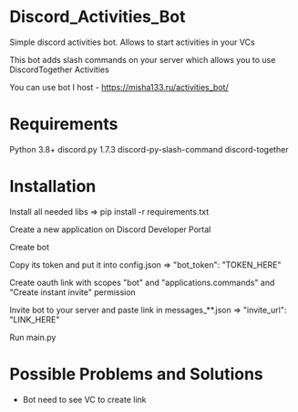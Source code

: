 # Discord_Activities_Bot
Simple discord activities bot. Allows to start activities in your VCs

This bot adds slash commands on your server which allows you to use DiscordTogether Activities

You can use bot I host - https://misha133.ru/activities_bot/

# Requirements 
Python 3.8+
discord.py 1.7.3
discord-py-slash-command
discord-together

# Installation
Install all needed libs => pip install -r requirements.txt

Create a new application on Discord Developer Portal

Create bot

Copy its token and put it into config.json => "bot_token": "TOKEN_HERE"

Create oauth link with scopes "bot" and "applications.commands" and "Create instant invite" permission

Invite bot to your server and paste link in messages_**.json => "invite_url": "LINK_HERE"

Run main.py


# Possible Problems and Solutions

- Bot need to see VC to create link
